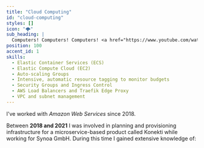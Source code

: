 ```yaml
---
title: "Cloud Computing"
id: "cloud-computing"
styles: []
icon: "🌩"
sub_heading: |
  Computers! Computers! Computers! <a href="https://www.youtube.com/watch?v=Vhh_GeBPOhs">👏</a>
position: 100
accent_id: 1
skills:
  - Elastic Container Services (ECS)
  - Elastic Compute Cloud (EC2)
  - Auto-scaling Groups
  - Intensive, automatic resource tagging to monitor budgets
  - Security Groups and Ingress Control
  - AWS Load Balancers and Traefik Edge Proxy
  - VPC and subnet management
---
```


I've worked with _Amazon Web Services_ since 2018.

Between **2018 and 2021** I was involved in planning and provisioning infrastructure for a microservice-based product called Konekti while working for Synoa GmbH. During this time I gained extensive knowledge of:
